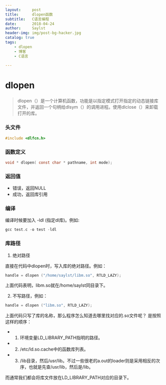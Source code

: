 ```yaml
---
layout:     post
title:      dlopen函数
subtitle:   C语言编程
date:       2018-04-24
author:     Saylst
header-img: img/post-bg-hacker.jpg
catalog: true
tags:
    - dlopen
    - 博客
    - C语言

---
```

# dlopen

### 
> dlopen（）是一个计算机函数，功能是以指定模式打开指定的动态链接库文件，并返回一个句柄给dlsym（）的调用进程。使用dlclose（）来卸载打开的库。

### 头文件
```c
#include <dlfcn.h>
```

### 函数定义
```c
void * dlopen( const char * pathname, int mode);
```
### 返回值
- 错误，返回NULL
- 成功，返回库引用

### 编译
编译时候要加入 -ldl (指定dl库)。例如:
```c
gcc test.c -o test -ldl
```
### 库路径
1. 绝对路径

直接在代码中dlopen时，写入库的绝对路径。例如：
```c
handle = dlopen ("/home/saylst/libm.so", RTLD_LAZY);  
```
上面代码表明，libm.so就在/home/saylst同目录下。

2. 不写路径，例如：
```c
handle = dlopen ("libm.so", RTLD_LAZY);  
```
上面代码只写了库的名称，那么程序怎么知道去哪里找对应的.so文件呢？
是按照这样的顺序：
- 1. 环境变量LD_LIBRARY_PATH指明的路径。
- 2. /etc/ld.so.cache中的函数库列表。
- 3. /lib目录，然后/usr/lib。不过一些很老的a.out的loader则是采用相反的次序，也就是先查/usr/lib，然后是/lib。

而通常我们都会将库文件放在LD_LIBRARY_PATH对应的目录下。
